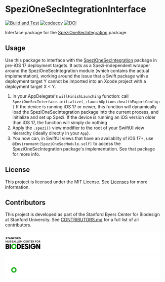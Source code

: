 <!--
                  
This source file is part of the SpeziOneSecIntegration open source project

SPDX-FileCopyrightText: 2025 Stanford University and the project authors (see CONTRIBUTORS.md)

SPDX-License-Identifier: MIT
             
-->

# SpeziOneSecIntegrationInterface

[![Build and Test](https://github.com/StanfordBDHG/OneSecStudySpeziIntegrationInterface/actions/workflows/build-and-test.yml/badge.svg)](https://github.com/StanfordBDHG/OneSecStudySpeziIntegrationInterface/actions/workflows/build-and-test.yml)
[![codecov](https://codecov.io/gh/StanfordBDHG/OneSecStudySpeziIntegrationInterface/branch/main/graph/badge.svg?token=X7BQYSUKOH)](https://codecov.io/gh/StanfordBDHG/OneSecStudySpeziIntegrationInterface)
[![DOI](https://zenodo.org/badge/573230182.svg)](https://zenodo.org/badge/latestdoi/573230182)
<!-- [![](https://img.shields.io/endpoint?url=https%3A%2F%2Fswiftpackageindex.com%2Fapi%2Fpackages%2FStanfordBDHG%2FOneSecStudySpeziIntegrationInterface%2Fbadge%3Ftype%3Dswift-versions)](https://swiftpackageindex.com/StanfordBDHG/OneSecStudySpeziIntegrationInterface)
[![](https://img.shields.io/endpoint?url=https%3A%2F%2Fswiftpackageindex.com%2Fapi%2Fpackages%2FStanfordBDHG%2FOneSecStudySpeziIntegrationInterface%2Fbadge%3Ftype%3Dplatforms)](https://swiftpackageindex.com/StanfordBDHG/OneSecStudySpeziIntegrationInterface) -->

Interface package for the [SpeziOneSecIntegration](https://github.com/StanfordBDHG/OneSecStudySpeziIntegration) package.


## Usage

Use this package to interface with the [SpeziOneSecIntegration](https://github.com/StanfordBDHG/OneSecStudySpeziIntegration) package in pre-iOS 17 deployment targets.
It acts as a Spezi-independent wrapper around the SpeziOneSecIntegration module (which contains the actual implementation), working around the issue that a Swift package with a deployment target Y cannot be imported into an Xcode project with a deployment target X < Y.

1. In your AppDelegate's `willFinishLaunching` function: call `SpeziOneSecInterface.initialize(_:launchOptions:healthExportConfig:)`
    If the device is running iOS 17 or newer, this function will dynamically load the SpeziOneSecIntegration package into the current process, and initialize and set up Spezi.
    If the device is running an iOS version older than iOS 17, the function will simply do nothing
2. Apply the `.spezi()` view modifier to the root of your SwiftUI view hierarchy (ideally directly in your `App`).
3. You now can, in SwiftUI views that have an availabilty of iOS 17+, use `@Environment(SpeziOneSecModule.self)` to access the SpeziOneSecIntegration package's implementation. See that package for more info.


## License
This project is licensed under the MIT License. See [Licenses](https://github.com/StanfordBDHG/OneSecStudySpeziIntegrationInterface/tree/main/LICENSES) for more information.


## Contributors
This project is developed as part of the Stanford Byers Center for Biodesign at Stanford University.
See [CONTRIBUTORS.md](https://github.com/StanfordBDHG/OneSecStudySpeziIntegrationInterface/tree/main/CONTRIBUTORS.md) for a full list of all contributors.

![Stanford Byers Center for Biodesign Logo](https://raw.githubusercontent.com/StanfordBDHG/.github/main/assets/biodesign-footer-light.png#gh-light-mode-only)
![Stanford Byers Center for Biodesign Logo](https://raw.githubusercontent.com/StanfordBDHG/.github/main/assets/biodesign-footer-dark.png#gh-dark-mode-only)
